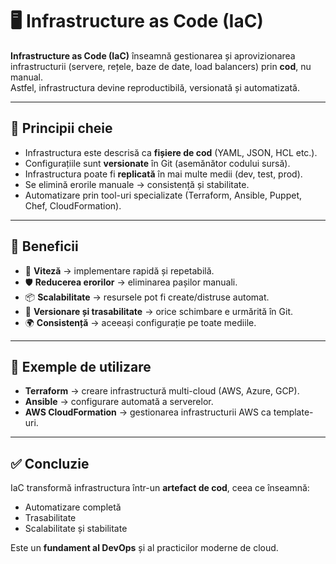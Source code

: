 # 🖥️ Infrastructure as Code (IaC)

**Infrastructure as Code (IaC)** înseamnă gestionarea și aprovizionarea infrastructurii (servere, rețele, baze de date, load balancers) prin **cod**, nu manual.  
Astfel, infrastructura devine reproductibilă, versionată și automatizată.

---

## 🔹 Principii cheie
- Infrastructura este descrisă ca **fișiere de cod** (YAML, JSON, HCL etc.).
- Configurațiile sunt **versionate** în Git (asemănător codului sursă).
- Infrastructura poate fi **replicată** în mai multe medii (dev, test, prod).
- Se elimină erorile manuale → consistență și stabilitate.
- Automatizare prin tool-uri specializate (Terraform, Ansible, Puppet, Chef, CloudFormation).

---

## 🔹 Beneficii
- 🚀 **Viteză** → implementare rapidă și repetabilă.  
- 🛡️ **Reducerea erorilor** → eliminarea pașilor manuali.  
- 📦 **Scalabilitate** → resursele pot fi create/distruse automat.  
- 🔄 **Versionare și trasabilitate** → orice schimbare e urmărită în Git.  
- 🌍 **Consistență** → aceeași configurație pe toate mediile.  

---

## 🔹 Exemple de utilizare
- **Terraform** → creare infrastructură multi-cloud (AWS, Azure, GCP).  
- **Ansible** → configurare automată a serverelor.  
- **AWS CloudFormation** → gestionarea infrastructurii AWS ca template-uri.  

---

## ✅ Concluzie
IaC transformă infrastructura într-un **artefact de cod**, ceea ce înseamnă:  
- Automatizare completă  
- Trasabilitate  
- Scalabilitate și stabilitate  

Este un **fundament al DevOps** și al practicilor moderne de cloud.
